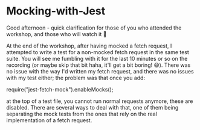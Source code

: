 # Mocking-with-Jest

Good afternoon - quick clarification for those of you who attended the workshop, and those who will watch it :slightly_smiling_face: 

At the end of the workshop, after having mocked a fetch request, I attempted to write a test for a non-mocked fetch request in the same test suite. You will see me fumbling with it for the last 10 minutes or so on the recording (or maybe skip that bit haha, it'll get a bit boring! :sweat_smile:). There was no issue with the way I'd written my fetch request, and there was no issues with my test either; the problem was that once you add: 

require("jest-fetch-mock").enableMocks();

at the top of a test file, you cannot run normal requests anymore, these are disabled. There are several ways to deal with that, one of them being separating the mock tests from the ones that rely on the real implementation of a fetch request. 
